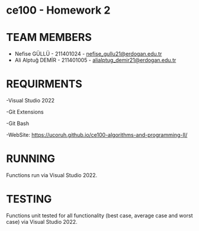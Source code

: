 # ce100 - Homework 2

# TEAM MEMBERS

-  Nefise GÜLLÜ  - 211401024 - nefise_gullu21@erdogan.edu.tr 
- Ali Alptuğ DEMİR - 211401005 - alialptug_demir21@erdogan.edu.tr

# REQUIRMENTS

-Visual Studio 2022

-Git Extensions

-Git Bash

-WebSite: []()https://ucoruh.github.io/ce100-algorithms-and-programming-II/

# RUNNING
Functions run via Visual Studio 2022.

# TESTING
Functions unit tested for all functionality (best case, average case and worst case) via Visual Studio 2022.
